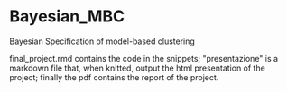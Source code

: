 # Bayesian_MBC
Bayesian Specification of model-based clustering

final_project.rmd contains the code in the snippets; 
"presentazione" is a markdown file that, when knitted, output the html presentation of the project; 
finally the pdf contains the report of the project.
